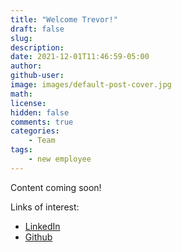 ```yaml
---
title: "Welcome Trevor!"
draft: false
slug:
description:
date: 2021-12-01T11:46:59-05:00
author:
github-user:
image: images/default-post-cover.jpg
math:
license:
hidden: false
comments: true
categories:
    - Team
tags:
    - new employee
---
```

Content coming soon!

Links of interest:

* [LinkedIn](https://www.linkedin.com/in/trevorkonya/)
* [Github](https://github.com/tkonya)
